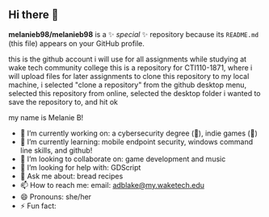 ## Hi there 👋

**melanieb98/melanieb98** is a ✨ _special_ ✨ repository because its `README.md` (this file) appears on your GitHub profile.

this is the github account i will use for all assignments while studying at wake tech community college
this is a repository for CTI110-1871, where i will upload files for later assignments
to clone this repository to my local machine, i selected "clone a repository" from the github desktop menu, selected this repository from online, selected the desktop folder i wanted to save the repository to, and hit ok


my name is Melanie B!
- 🔭 I’m currently working on: a cybersecurity degree (😬), indie games (😬) 
- 🌱 I’m currently learning: mobile endpoint security, windows command line skills, and github!
- 👯 I’m looking to collaborate on: game development and music
- 🤔 I’m looking for help with: GDScript
- 💬 Ask me about: bread recipes
- 📫 How to reach me:
        email: adblake@my.waketech.edu
- 😄 Pronouns: she/her
- ⚡ Fun fact: 
